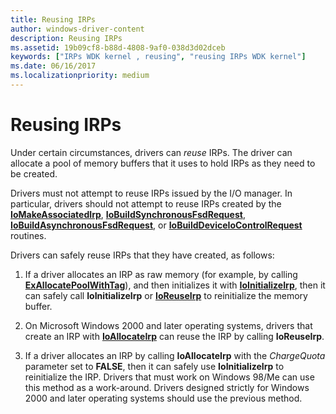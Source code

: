 ```yaml
---
title: Reusing IRPs
author: windows-driver-content
description: Reusing IRPs
ms.assetid: 19b09cf8-b88d-4808-9af0-038d3d02dceb
keywords: ["IRPs WDK kernel , reusing", "reusing IRPs WDK kernel"]
ms.date: 06/16/2017
ms.localizationpriority: medium
---
```


# Reusing IRPs





Under certain circumstances, drivers can *reuse* IRPs. The driver can allocate a pool of memory buffers that it uses to hold IRPs as they need to be created.

Drivers must not attempt to reuse IRPs issued by the I/O manager. In particular, drivers should not attempt to reuse IRPs created by the [**IoMakeAssociatedIrp**](https://msdn.microsoft.com/library/windows/hardware/ff549397), [**IoBuildSynchronousFsdRequest**](https://msdn.microsoft.com/library/windows/hardware/ff548330), [**IoBuildAsynchronousFsdRequest**](https://msdn.microsoft.com/library/windows/hardware/ff548310), or [**IoBuildDeviceIoControlRequest**](https://msdn.microsoft.com/library/windows/hardware/ff548318) routines.

Drivers can safely reuse IRPs that they have created, as follows:

1.  If a driver allocates an IRP as raw memory (for example, by calling [**ExAllocatePoolWithTag**](https://msdn.microsoft.com/library/windows/hardware/ff544520)), and then initializes it with [**IoInitializeIrp**](https://msdn.microsoft.com/library/windows/hardware/ff549315), then it can safely call **IoInitializeIrp** or [**IoReuseIrp**](https://msdn.microsoft.com/library/windows/hardware/ff549661) to reinitialize the memory buffer.

2.  On Microsoft Windows 2000 and later operating systems, drivers that create an IRP with [**IoAllocateIrp**](https://msdn.microsoft.com/library/windows/hardware/ff548257) can reuse the IRP by calling **IoReuseIrp**.

3.  If a driver allocates an IRP by calling **IoAllocateIrp** with the *ChargeQuota* parameter set to **FALSE**, then it can safely use **IoInitializeIrp** to reinitialize the IRP. Drivers that must work on Windows 98/Me can use this method as a work-around. Drivers designed strictly for Windows 2000 and later operating systems should use the previous method.

 

 




